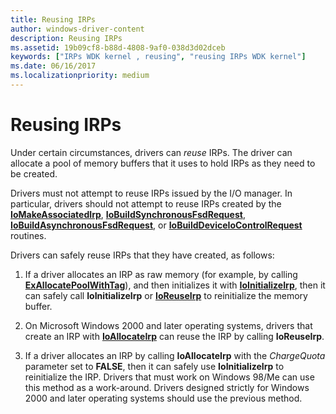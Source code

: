 ```yaml
---
title: Reusing IRPs
author: windows-driver-content
description: Reusing IRPs
ms.assetid: 19b09cf8-b88d-4808-9af0-038d3d02dceb
keywords: ["IRPs WDK kernel , reusing", "reusing IRPs WDK kernel"]
ms.date: 06/16/2017
ms.localizationpriority: medium
---
```


# Reusing IRPs





Under certain circumstances, drivers can *reuse* IRPs. The driver can allocate a pool of memory buffers that it uses to hold IRPs as they need to be created.

Drivers must not attempt to reuse IRPs issued by the I/O manager. In particular, drivers should not attempt to reuse IRPs created by the [**IoMakeAssociatedIrp**](https://msdn.microsoft.com/library/windows/hardware/ff549397), [**IoBuildSynchronousFsdRequest**](https://msdn.microsoft.com/library/windows/hardware/ff548330), [**IoBuildAsynchronousFsdRequest**](https://msdn.microsoft.com/library/windows/hardware/ff548310), or [**IoBuildDeviceIoControlRequest**](https://msdn.microsoft.com/library/windows/hardware/ff548318) routines.

Drivers can safely reuse IRPs that they have created, as follows:

1.  If a driver allocates an IRP as raw memory (for example, by calling [**ExAllocatePoolWithTag**](https://msdn.microsoft.com/library/windows/hardware/ff544520)), and then initializes it with [**IoInitializeIrp**](https://msdn.microsoft.com/library/windows/hardware/ff549315), then it can safely call **IoInitializeIrp** or [**IoReuseIrp**](https://msdn.microsoft.com/library/windows/hardware/ff549661) to reinitialize the memory buffer.

2.  On Microsoft Windows 2000 and later operating systems, drivers that create an IRP with [**IoAllocateIrp**](https://msdn.microsoft.com/library/windows/hardware/ff548257) can reuse the IRP by calling **IoReuseIrp**.

3.  If a driver allocates an IRP by calling **IoAllocateIrp** with the *ChargeQuota* parameter set to **FALSE**, then it can safely use **IoInitializeIrp** to reinitialize the IRP. Drivers that must work on Windows 98/Me can use this method as a work-around. Drivers designed strictly for Windows 2000 and later operating systems should use the previous method.

 

 




